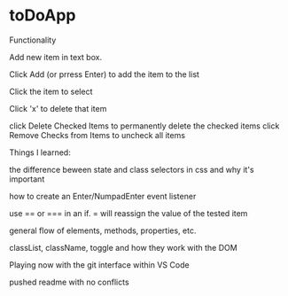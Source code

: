 # toDoApp

Functionality

Add new item in text box. 

Click Add (or prress Enter) to add the item to the list

Click the item to select

Click 'x' to delete that item

click Delete Checked Items to permanently delete the checked items
click Remove Checks from Items to uncheck all items

Things I learned:

the difference beween state and class selectors in css and why it's important

how to create an Enter/NumpadEnter event listener 

use == or === in an if. = will reassign the value of the tested item

general flow of elements, methods, properties, etc.

classList, className, toggle and how they work with the DOM

Playing now with the git interface within VS Code

pushed readme with no conflicts


